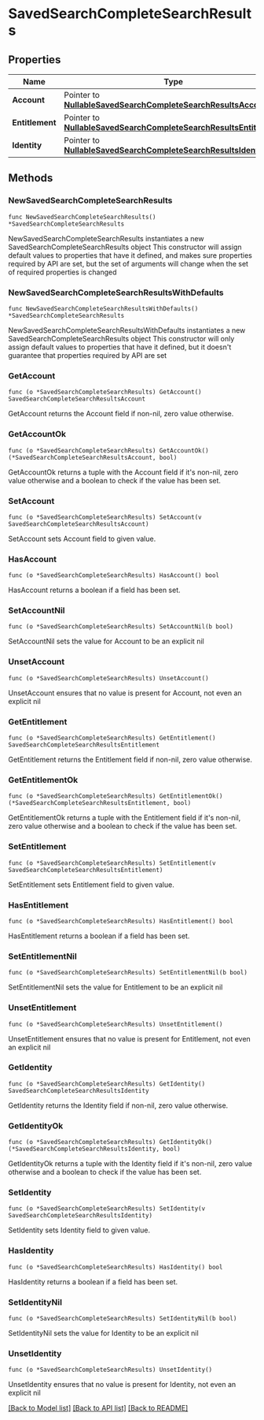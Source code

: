 # SavedSearchCompleteSearchResults

## Properties

Name | Type | Description | Notes
------------ | ------------- | ------------- | -------------
**Account** | Pointer to [**NullableSavedSearchCompleteSearchResultsAccount**](SavedSearchCompleteSearchResultsAccount.md) |  | [optional] 
**Entitlement** | Pointer to [**NullableSavedSearchCompleteSearchResultsEntitlement**](SavedSearchCompleteSearchResultsEntitlement.md) |  | [optional] 
**Identity** | Pointer to [**NullableSavedSearchCompleteSearchResultsIdentity**](SavedSearchCompleteSearchResultsIdentity.md) |  | [optional] 

## Methods

### NewSavedSearchCompleteSearchResults

`func NewSavedSearchCompleteSearchResults() *SavedSearchCompleteSearchResults`

NewSavedSearchCompleteSearchResults instantiates a new SavedSearchCompleteSearchResults object
This constructor will assign default values to properties that have it defined,
and makes sure properties required by API are set, but the set of arguments
will change when the set of required properties is changed

### NewSavedSearchCompleteSearchResultsWithDefaults

`func NewSavedSearchCompleteSearchResultsWithDefaults() *SavedSearchCompleteSearchResults`

NewSavedSearchCompleteSearchResultsWithDefaults instantiates a new SavedSearchCompleteSearchResults object
This constructor will only assign default values to properties that have it defined,
but it doesn't guarantee that properties required by API are set

### GetAccount

`func (o *SavedSearchCompleteSearchResults) GetAccount() SavedSearchCompleteSearchResultsAccount`

GetAccount returns the Account field if non-nil, zero value otherwise.

### GetAccountOk

`func (o *SavedSearchCompleteSearchResults) GetAccountOk() (*SavedSearchCompleteSearchResultsAccount, bool)`

GetAccountOk returns a tuple with the Account field if it's non-nil, zero value otherwise
and a boolean to check if the value has been set.

### SetAccount

`func (o *SavedSearchCompleteSearchResults) SetAccount(v SavedSearchCompleteSearchResultsAccount)`

SetAccount sets Account field to given value.

### HasAccount

`func (o *SavedSearchCompleteSearchResults) HasAccount() bool`

HasAccount returns a boolean if a field has been set.

### SetAccountNil

`func (o *SavedSearchCompleteSearchResults) SetAccountNil(b bool)`

 SetAccountNil sets the value for Account to be an explicit nil

### UnsetAccount
`func (o *SavedSearchCompleteSearchResults) UnsetAccount()`

UnsetAccount ensures that no value is present for Account, not even an explicit nil
### GetEntitlement

`func (o *SavedSearchCompleteSearchResults) GetEntitlement() SavedSearchCompleteSearchResultsEntitlement`

GetEntitlement returns the Entitlement field if non-nil, zero value otherwise.

### GetEntitlementOk

`func (o *SavedSearchCompleteSearchResults) GetEntitlementOk() (*SavedSearchCompleteSearchResultsEntitlement, bool)`

GetEntitlementOk returns a tuple with the Entitlement field if it's non-nil, zero value otherwise
and a boolean to check if the value has been set.

### SetEntitlement

`func (o *SavedSearchCompleteSearchResults) SetEntitlement(v SavedSearchCompleteSearchResultsEntitlement)`

SetEntitlement sets Entitlement field to given value.

### HasEntitlement

`func (o *SavedSearchCompleteSearchResults) HasEntitlement() bool`

HasEntitlement returns a boolean if a field has been set.

### SetEntitlementNil

`func (o *SavedSearchCompleteSearchResults) SetEntitlementNil(b bool)`

 SetEntitlementNil sets the value for Entitlement to be an explicit nil

### UnsetEntitlement
`func (o *SavedSearchCompleteSearchResults) UnsetEntitlement()`

UnsetEntitlement ensures that no value is present for Entitlement, not even an explicit nil
### GetIdentity

`func (o *SavedSearchCompleteSearchResults) GetIdentity() SavedSearchCompleteSearchResultsIdentity`

GetIdentity returns the Identity field if non-nil, zero value otherwise.

### GetIdentityOk

`func (o *SavedSearchCompleteSearchResults) GetIdentityOk() (*SavedSearchCompleteSearchResultsIdentity, bool)`

GetIdentityOk returns a tuple with the Identity field if it's non-nil, zero value otherwise
and a boolean to check if the value has been set.

### SetIdentity

`func (o *SavedSearchCompleteSearchResults) SetIdentity(v SavedSearchCompleteSearchResultsIdentity)`

SetIdentity sets Identity field to given value.

### HasIdentity

`func (o *SavedSearchCompleteSearchResults) HasIdentity() bool`

HasIdentity returns a boolean if a field has been set.

### SetIdentityNil

`func (o *SavedSearchCompleteSearchResults) SetIdentityNil(b bool)`

 SetIdentityNil sets the value for Identity to be an explicit nil

### UnsetIdentity
`func (o *SavedSearchCompleteSearchResults) UnsetIdentity()`

UnsetIdentity ensures that no value is present for Identity, not even an explicit nil

[[Back to Model list]](../README.md#documentation-for-models) [[Back to API list]](../README.md#documentation-for-api-endpoints) [[Back to README]](../README.md)



